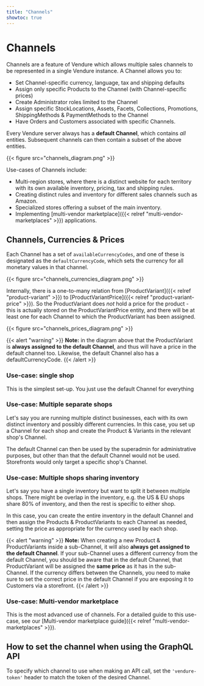 ```yaml
---
title: "Channels"
showtoc: true
---
```


# Channels

Channels are a feature of Vendure which allows multiple sales channels to be represented in a single Vendure instance. A Channel allows you to:

* Set Channel-specific currency, language, tax and shipping defaults
* Assign only specific Products to the Channel (with Channel-specific prices)
* Create Administrator roles limited to the Channel
* Assign specific StockLocations, Assets, Facets, Collections, Promotions, ShippingMethods & PaymentMethods to the Channel
* Have Orders and Customers associated with specific Channels.

Every Vendure server always has a **default Channel**, which contains _all_ entities. Subsequent channels can then contain a subset of the above entities.

{{< figure src="channels_diagram.png" >}}

Use-cases of Channels include:

* Multi-region stores, where there is a distinct website for each territory with its own available inventory, pricing, tax and shipping rules.
* Creating distinct rules and inventory for different sales channels such as Amazon.
* Specialized stores offering a subset of the main inventory.
* Implementing [multi-vendor marketplace]({{< relref "multi-vendor-marketplaces" >}}) applications.

## Channels, Currencies & Prices

Each Channel has a set of `availableCurrencyCodes`, and one of these is designated as the `defaultCurrencyCode`, which sets the currency for all monetary values in that channel.

{{< figure src="channels_currencies_diagram.png" >}}

Internally, there is a one-to-many relation from [ProductVariant]({{< relref "product-variant" >}}) to [ProductVariantPrice]({{< relref "product-variant-price" >}}). So the ProductVariant does _not_ hold a price for the product - this is actually stored on the ProductVariantPrice entity, and there will be at least one for each Channel to which the ProductVariant has been assigned.

{{< figure src="channels_prices_diagram.png" >}}

{{< alert "warning" >}}
**Note:** in the diagram above that the ProductVariant is **always assigned to the default Channel**, and thus will have a price in the default channel too. Likewise, the default Channel also has a defaultCurrencyCode.
{{< /alert >}}

### Use-case: single shop

This is the simplest set-up. You just use the default Channel for everything

### Use-case: Multiple separate shops

Let's say you are running multiple distinct businesses, each with its own distinct inventory and possibly different currencies. In this case, you set up a Channel for each shop and create the Product & Variants in the relevant shop's Channel.

The default Channel can then be used by the superadmin for administrative purposes, but other than that the default Channel would not be used. Storefronts would only target a specific shop's Channel.

### Use-case: Multiple shops sharing inventory

Let's say you have a single inventory but want to split it between multiple shops. There might be overlap in the inventory, e.g. the US & EU shops share 80% of inventory, and then the rest is specific to either shop.

In this case, you can create the entire inventory in the default Channel and then assign the Products & ProductVariants to each Channel as needed, setting the price as appropriate for the currency used by each shop.

{{< alert "warning" >}}
**Note:** When creating a new Product & ProductVariants inside a sub-Channel, it will also **always get assigned to the default Channel**. If your sub-Channel uses a different currency from the default Channel, you should be aware that in the default Channel, that ProductVariant will be assigned the **same price** as it has in the sub-Channel. If the currency differs between the Channels, you need to make sure to set the correct price in the default Channel if you are exposing it to Customers via a storefront. 
{{< /alert >}}

### Use-case: Multi-vendor marketplace

This is the most advanced use of channels. For a detailed guide to this use-case, see our [Multi-vendor marketplace guide]({{< relref "multi-vendor-marketplaces" >}}).


## How to set the channel when using the GraphQL API

To specify which channel to use when making an API call, set the `'vendure-token'` header to match the token of the desired Channel.


